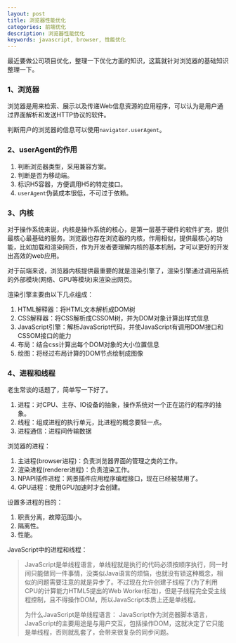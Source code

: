 ```yaml
---
layout: post
title: 浏览器性能优化
categories: 前端优化
description: 浏览器性能优化
keywords: javascript, browser, 性能优化
---
```


最近要做公司项目优化，整理一下优化方面的知识，这篇就针对浏览器的基础知识整理一下。

### 1、浏览器

浏览器是用来检索、展示以及传递Web信息资源的应用程序，可以认为是用户通过界面解析和发送HTTP协议的软件。

判断用户的浏览器的信息可以使用`navigator.userAgent`。


### 2、userAgent的作用

1. 判断浏览器类型，采用兼容方案。
2. 判断是否为移动端。
3. 标识H5容器，方便调用H5的特定接口。
4. `userAgent`伪装成本很低，不可过于依赖。

### 3、内核

对于操作系统来说，内核是操作系统的核心，是第一层基于硬件的软件扩充，提供最核心最基础的服务。浏览器也存在浏览器的内核，作用相似，提供最核心的功能，比如加载和渲染网页，作为开发者要理解内核的基本机制，才可以更好的开发出高效的web应用。

对于前端来说，浏览器内核提供最重要的就是渲染引擎了，渲染引擎通过调用系统的外部模块(网络、GPU等模块)来渲染出网页。

渲染引擎主要由以下几点组成：
1. HTML解释器：将HTML文本解析成DOM树
2. CSS解释器：将CSS解析成CSSOM树，并为DOM对象计算出样式信息
3. JavaScript引擎：解析JavaScript代码，并使JavaScript有调用DOM接口和CSSOM接口的能力
4. 布局：结合css计算出每个DOM对象的大小位置信息
5. 绘图：将经过布局计算的DOM节点绘制成图像  



### 4、进程和线程

老生常谈的话题了，简单写一下好了。
1. 进程：对CPU、主存、IO设备的抽象，操作系统对一个正在运行的程序的抽象。
2. 线程：组成进程的执行单元，比进程的概念要轻一点。
3. 进程通信：进程间传输数据


浏览器的进程：
1. 主进程(browser进程)：负责浏览器界面的管理之类的工作。
2. 渲染进程(renderer进程)：负责渲染工作。
3. NPAPI插件进程：网景插件应用程序编程接口，现在已经被禁用了。
4. GPU进程：使用GPU加速时才会创建。


设置多进程的目的：
1. 职责分离，故障范围小。
2. 隔离性。
3. 性能。


JavaScript中的进程和线程：
> JavaScript是单线程语言，单线程就是执行的代码必须按顺序执行，同一时间只能做同一件事情，没类似Java语言的烦恼，也就没有锁这种概念，相似的问题需要注意的就是异步了。不过现在允许创建子线程了(为了利用CPU的计算能力HTML5提出的Web Worker标准)，但是子线程完全受主线程控制，且不得操作DOM，所以JavaScript本质上还是单线程。
>
> 为什么JavaScript是单线程语言： JavaScript作为浏览器脚本语言，JavaScript的主要用途是与用户交互，包括操作DOM，这就决定了它只能是单线程，否则就乱套了，会带来很复杂的同步问题。


 